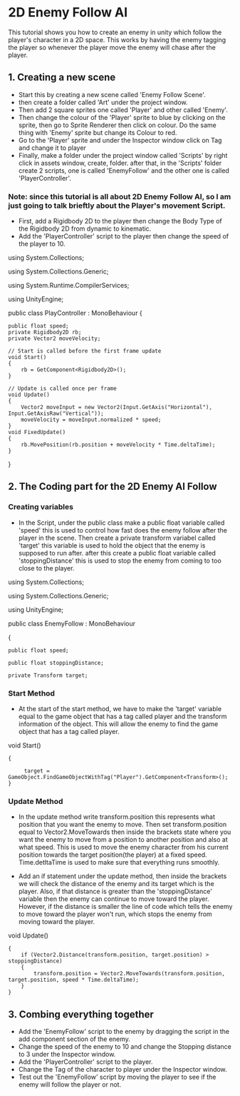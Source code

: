 # 2D Enemy Follow AI
This tutorial shows you how to create an enemy in unity which follow the player's character in a 2D space. This works by having the enemy tagging the player so whenever the player move the enemy will chase after the player. 
## 1. Creating a new scene

- Start this by creating a new scene called 'Enemy Follow Scene'.
- then create a folder called 'Art' under the project window. 
- Then add 2 square sprites one called 'Player' and other called 'Enemy'.
- Then change the colour of the 'Player' sprite to blue by clicking on the sprite, then go to Sprite Renderer then click on colour. Do the same thing with 'Enemy' sprite but change its Colour to red.
- Go to the 'Player' sprite and under the Inspector window click on Tag and change it to player 
- Finally, make a folder under the project window called 'Scripts' by right click in assets window, create, folder. after that, in the 'Scripts' folder create 2 scripts, one is called 'EnemyFollow' and the other one is called 'PlayerController'.

### Note: since this tutorial is all about 2D Enemy Follow AI, so I am just going to talk brieftly about the Player's movement Script. 
- First, add a Rigidbody 2D to the player then change the Body Type of the Rigidbody 2D from dynamic to kinematic.
- Add the 'PlayerController' script to the player then change the speed of the player to 10.

using System.Collections;

using System.Collections.Generic;

using System.Runtime.CompilerServices;

using UnityEngine;

public class PlayController : MonoBehaviour
{
  
    public float speed;   
    private Rigidbody2D rb;   
    private Vector2 moveVelocity;
    
    // Start is called before the first frame update
    void Start()
    {
        rb = GetComponent<Rigidbody2D>();
    }

    // Update is called once per frame
    void Update()
    {
        Vector2 moveInput = new Vector2(Input.GetAxis("Horizontal"), Input.GetAxisRaw("Vertical"));
        moveVelocity = moveInput.normalized * speed;
    }
    void FixedUpdate()
    {
        rb.MovePosition(rb.position + moveVelocity * Time.deltaTime);
    }
}

## 2. The Coding part for the 2D Enemy AI Follow
### Creating variables
- In the Script, under the public class make a public float variable called 'speed' this is used to control how fast does the enemy follow after the player in the scene. Then create a private transform variabel called 'target' this variable is used to hold the object that the enemy is supposed to run after. after this create a public float variable called 'stoppingDistance' this is used to stop the enemy from coming to too close to the player.

using System.Collections;

using System.Collections.Generic;

using UnityEngine;

public class EnemyFollow : MonoBehaviour

{

    public float speed;

    public float stoppingDistance; 

    private Transform target;

### Start Method
- At the start of the start method, we have to make the 'target' variable equal to the game object that has a tag called player and the transform information of the object. This will allow the enemy to find the game object that has a tag called player. 

void Start()

    {
    
         target = GameObject.FindGameObjectWithTag("Player").GetComponent<Transform>(); 
    }

### Update Method
-  In the update method write transform.position this represents what position that you want the enemy to move. Then set transform.position equal to Vector2.MoveTowards then inside the brackets state where you want the enemy to move from a position to another position and also at what speed. This is used to move the enemy character from his current position towards the target position(the player) at a fixed speed. Time.detltaTime is used to make sure that everything runs smoothly. 

- Add an if statement under the update method, then inside the brackets we will check the distance of the enemy and its target which is the player. Also, if that distance is greater than the 'stoppingDistance' variable then the enemy can continue to move toward the player. However, if the distance is smaller the line of code which tells the enemy to move toward the player won't run, which stops the enemy from moving toward the player.

 void Update()
 
    {
        if (Vector2.Distance(transform.position, target.position) > stoppingDistance)
        {
            transform.position = Vector2.MoveTowards(transform.position, target.position, speed * Time.deltaTime);
        }
    }

## 3. Combing everything together 
- Add the 'EnemyFollow' script to the enemy by dragging the script in the add component section of the enemy.
- Change the speed of the enemy to 10 and change the Stopping distance to 3 under the Inspector window. 
- Add the 'PlayerController' script to the player. 
- Change the Tag of the character to player under the Inspector window.
- Test out the 'EnemyFollow' script by moving the player to see if the enemy will follow the player or not. 
